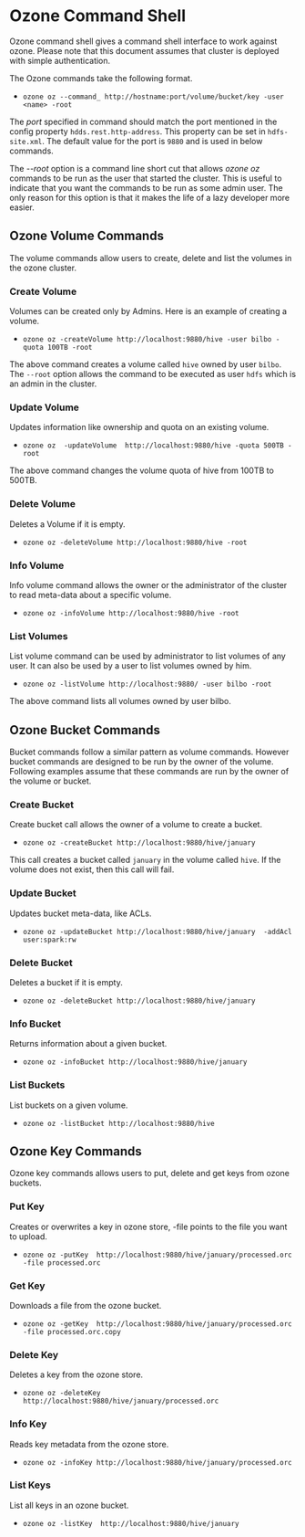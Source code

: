 <!---
  Licensed under the Apache License, Version 2.0 (the "License");
  you may not use this file except in compliance with the License.
  You may obtain a copy of the License at

   http://www.apache.org/licenses/LICENSE-2.0

  Unless required by applicable law or agreed to in writing, software
  distributed under the License is distributed on an "AS IS" BASIS,
  WITHOUT WARRANTIES OR CONDITIONS OF ANY KIND, either express or implied.
  See the License for the specific language governing permissions and
  limitations under the License. See accompanying LICENSE file.
-->

Ozone Command Shell
===================

Ozone command shell gives a command shell interface to work against ozone.
Please note that this  document assumes that cluster is deployed
with simple authentication.

The Ozone commands take the following format.

* `ozone oz --command_ http://hostname:port/volume/bucket/key -user
<name> -root`

The *port* specified in command should match the port mentioned in the config
property `hdds.rest.http-address`. This property can be set in `hdfs-site.xml`.
The default value for the port is `9880` and is used in below commands.

The *--root* option is a command line short cut that allows *ozone oz*
commands to be run as the user that started the cluster. This is useful to
indicate that you want the commands to be run as some admin user. The only
reason for this option is that it makes the life of a lazy developer more
easier.

Ozone Volume Commands
--------------------

The volume commands allow users to create, delete and list the volumes in the
ozone cluster.

### Create Volume

Volumes can be created only by Admins. Here is an example of creating a volume.

* `ozone oz -createVolume http://localhost:9880/hive -user bilbo -quota
100TB -root`

The above command creates a volume called `hive` owned by user `bilbo`. The
`--root` option allows the command to be executed as user `hdfs` which is an
admin in the cluster.

### Update Volume

Updates information like ownership and quota on an existing volume.

* `ozone oz  -updateVolume  http://localhost:9880/hive -quota 500TB -root`

The above command changes the volume quota of hive from 100TB to 500TB.

### Delete Volume
Deletes a Volume if it is empty.

* `ozone oz -deleteVolume http://localhost:9880/hive -root`


### Info Volume
Info volume command allows the owner or the administrator of the cluster to read meta-data about a specific volume.

* `ozone oz -infoVolume http://localhost:9880/hive -root`

### List Volumes

List volume command can be used by administrator to list volumes of any user. It can also be used by a user to list volumes owned by him.

* `ozone oz -listVolume http://localhost:9880/ -user bilbo -root`

The above command lists all volumes owned by user bilbo.

Ozone Bucket Commands
--------------------

Bucket commands follow a similar pattern as volume commands. However bucket commands are designed to be run by the owner of the volume.
Following examples assume that these commands are run by the owner of the volume or bucket.


### Create Bucket

Create bucket call allows the owner of a volume to create a bucket.

* `ozone oz -createBucket http://localhost:9880/hive/january`

This call creates a bucket called `january` in the volume called `hive`. If
the volume does not exist, then this call will fail.


### Update Bucket
Updates bucket meta-data, like ACLs.

* `ozone oz -updateBucket http://localhost:9880/hive/january  -addAcl
user:spark:rw`

### Delete Bucket
Deletes a bucket if it is empty.

* `ozone oz -deleteBucket http://localhost:9880/hive/january`

### Info Bucket
Returns information about a given bucket.

* `ozone oz -infoBucket http://localhost:9880/hive/january`

### List Buckets
List buckets on a given volume.

* `ozone oz -listBucket http://localhost:9880/hive`

Ozone Key Commands
------------------

Ozone key commands allows users to put, delete and get keys from ozone buckets.

### Put Key
Creates or overwrites a key in ozone store, -file points to the file you want
to upload.

* `ozone oz -putKey  http://localhost:9880/hive/january/processed.orc  -file
processed.orc`

### Get Key
Downloads a file from the ozone bucket.

* `ozone oz -getKey  http://localhost:9880/hive/january/processed.orc  -file
  processed.orc.copy`

### Delete Key
Deletes a key  from the ozone store.

* `ozone oz -deleteKey http://localhost:9880/hive/january/processed.orc`

### Info Key
Reads  key metadata from the ozone store.

* `ozone oz -infoKey http://localhost:9880/hive/january/processed.orc`

### List Keys
List all keys in an ozone bucket.

* `ozone oz -listKey  http://localhost:9880/hive/january`
